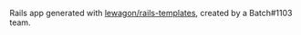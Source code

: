 Rails app generated with [lewagon/rails-templates](https://github.com/lewagon/rails-templates), created by a Batch#1103 team.
